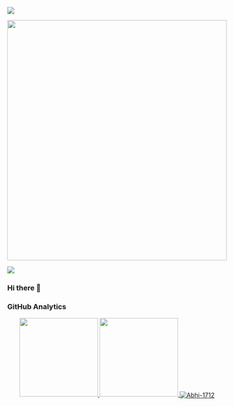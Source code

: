 <!--
**Abhi-1712/Abhi-1712** is a ✨ _special_ ✨ repository because its `README.md` (this file) appears on your GitHub profile.

Here are some ideas to get you started:

- 🔭 I’m currently working on ...
- 🌱 I’m currently learning ...
- 👯 I’m looking to collaborate on ...
- 🤔 I’m looking for help with ...
- 💬 Ask me about ...
- 📫 How to reach me: ...
- 😄 Pronouns: ...
- ⚡ Fun fact: ...
-->
<a href="https://www.youtube.com/watch?v=dQw4w9WgXcQ"><img src="https://user-images.githubusercontent.com/73097560/115834477-dbab4500-a447-11eb-908a-139a6edaec5c.gif"></a>

<p align="center">

<img src="https://1.bp.blogspot.com/-wHeOfpFyjAA/WOYKx5ijjYI/AAAAAAAAABI/InN8TcBiE7EdYkbkZtnukpv8hTiwcI0QQCLcB/s640/hacker.gif"  width="100%" height="550" />

</p>
<a href="https://www.youtube.com/watch?v=dQw4w9WgXcQ"><img src="https://user-images.githubusercontent.com/73097560/115834477-dbab4500-a447-11eb-908a-139a6edaec5c.gif"></a>


### Hi there 👋

### GitHub Analytics

<p align="center">
<a href="https://github.com/Abhi-1712">
  <img height="180em" src="https://github-readme-stats-eight-theta.vercel.app/api?username=Abhi-1712&show_icons=true&theme=algolia&include_all_commits=true&count_private=true"/>
  <img height="180em" src="https://github-readme-stats-eight-theta.vercel.app/api/top-langs/?username=Abhi-1712&layout=compact&langs_count=8&theme=algolia"/>
  <img align="center" src="https://github-readme-stats.vercel.app/api?username=Abhi-1712&show_icons=true&locale=en&bg_color=0d1117&text_color=ffffff&repo=convoychat"
    alt="Abhi-1712" />
</a>
</p>



